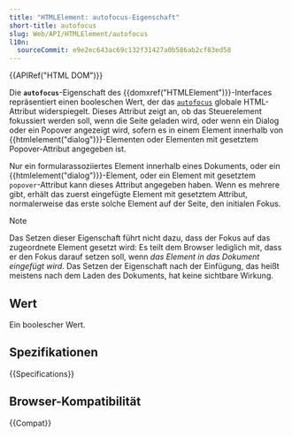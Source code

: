 ```yaml
---
title: "HTMLElement: autofocus-Eigenschaft"
short-title: autofocus
slug: Web/API/HTMLElement/autofocus
l10n:
  sourceCommit: e9e2ec643ac69c132f31427a0b586ab2cf83ed58
---
```


{{APIRef("HTML DOM")}}

Die **`autofocus`**-Eigenschaft des {{domxref("HTMLElement")}}-Interfaces repräsentiert einen booleschen Wert, der das [`autofocus`](/de/docs/Web/HTML/Element/select#autofocus) globale HTML-Attribut widerspiegelt. Dieses Attribut zeigt an, ob das Steuerelement fokussiert werden soll, wenn die Seite geladen wird, oder wenn ein Dialog oder ein Popover angezeigt wird, sofern es in einem Element innerhalb von {{htmlelement("dialog")}}-Elementen oder Elementen mit gesetztem Popover-Attribut angegeben ist.

Nur ein formularassoziiertes Element innerhalb eines Dokuments, oder ein {{htmlelement("dialog")}}-Element, oder ein Element mit gesetztem `popover`-Attribut kann dieses Attribut angegeben haben. Wenn es mehrere gibt, erhält das zuerst eingefügte Element mit gesetztem Attribut, normalerweise das erste solche Element auf der Seite, den initialen Fokus.

> [!NOTE]
> Das Setzen dieser Eigenschaft führt nicht dazu, dass der Fokus auf das zugeordnete Element gesetzt wird: Es teilt dem Browser lediglich mit, dass er den Fokus darauf setzen soll, wenn _das Element in das Dokument eingefügt wird_. Das Setzen der Eigenschaft nach der Einfügung, das heißt meistens nach dem Laden des Dokuments, hat keine sichtbare Wirkung.

## Wert

Ein boolescher Wert.

## Spezifikationen

{{Specifications}}

## Browser-Kompatibilität

{{Compat}}
